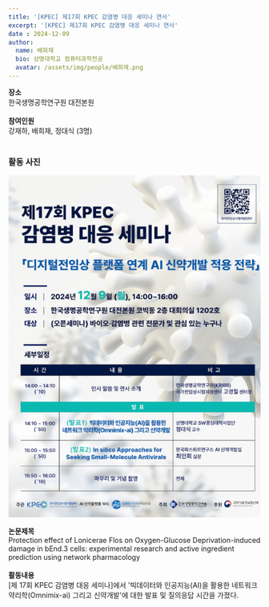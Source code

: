 ```yaml
---
title: '[KPEC] 제17회 KPEC 감염병 대응 세미나 연사'
excerpt: '[KPEC] 제17회 KPEC 감염병 대응 세미나 연사'
date : 2024-12-09
author:
  name: 배희재
  bio: 상명대학교 컴퓨터과학전공
  avatar: /assets/img/people/배희재.png
---
```

**장소** <br/> 한국생명공학연구원 대전본원 <br/><br/>
**참여인원** <br/> 강재하, 배희재, 정대식 (3명)<br/><br/>

### 활동 사진
![활동 1](/assets/img/board/KPEC/KPEC.png)

**논문제목** <br/>
Protection effect of Lonicerae Flos on Oxygen-Glucose Deprivation-induced damage in bEnd.3 cells: experimental research and active ingredient prediction using network pharmacology  <br/><br/>
**활동내용** <br/> 
[제 17회 KPEC 감염병 대응 세미나]에서 '빅데이터와 인공지능(AI)을 활용한 네트워크 약리학(Omnimix-ai) 그리고 신약개발'에 대한 발표 및 질의응답 시간을 가졌다.<br/><br/>
